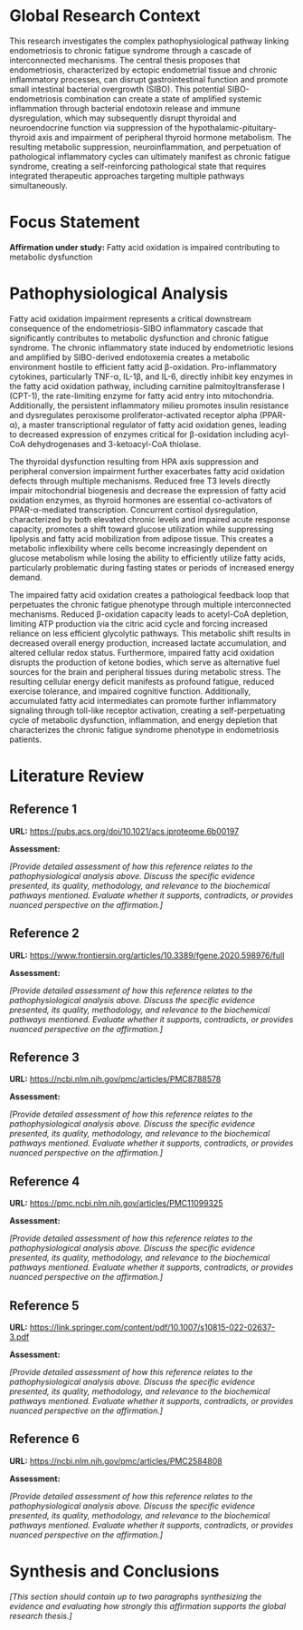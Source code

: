 # Global Research Context

This research investigates the complex pathophysiological pathway linking endometriosis to chronic fatigue syndrome through a cascade of interconnected mechanisms. The central thesis proposes that endometriosis, characterized by ectopic endometrial tissue and chronic inflammatory processes, can disrupt gastrointestinal function and promote small intestinal bacterial overgrowth (SIBO). This potential SIBO-endometriosis combination can create a state of amplified systemic inflammation through bacterial endotoxin release and immune dysregulation, which may subsequently disrupt thyroidal and neuroendocrine function via suppression of the hypothalamic-pituitary-thyroid axis and impairment of peripheral thyroid hormone metabolism. The resulting metabolic suppression, neuroinflammation, and perpetuation of pathological inflammatory cycles can ultimately manifest as chronic fatigue syndrome, creating a self-reinforcing pathological state that requires integrated therapeutic approaches targeting multiple pathways simultaneously.

# Focus Statement

**Affirmation under study:** Fatty acid oxidation is impaired contributing to metabolic dysfunction

# Pathophysiological Analysis

Fatty acid oxidation impairment represents a critical downstream consequence of the endometriosis-SIBO inflammatory cascade that significantly contributes to metabolic dysfunction and chronic fatigue syndrome. The chronic inflammatory state induced by endometriotic lesions and amplified by SIBO-derived endotoxemia creates a metabolic environment hostile to efficient fatty acid β-oxidation. Pro-inflammatory cytokines, particularly TNF-α, IL-1β, and IL-6, directly inhibit key enzymes in the fatty acid oxidation pathway, including carnitine palmitoyltransferase I (CPT-1), the rate-limiting enzyme for fatty acid entry into mitochondria. Additionally, the persistent inflammatory milieu promotes insulin resistance and dysregulates peroxisome proliferator-activated receptor alpha (PPAR-α), a master transcriptional regulator of fatty acid oxidation genes, leading to decreased expression of enzymes critical for β-oxidation including acyl-CoA dehydrogenases and 3-ketoacyl-CoA thiolase.

The thyroidal dysfunction resulting from HPA axis suppression and peripheral conversion impairment further exacerbates fatty acid oxidation defects through multiple mechanisms. Reduced free T3 levels directly impair mitochondrial biogenesis and decrease the expression of fatty acid oxidation enzymes, as thyroid hormones are essential co-activators of PPAR-α-mediated transcription. Concurrent cortisol dysregulation, characterized by both elevated chronic levels and impaired acute response capacity, promotes a shift toward glucose utilization while suppressing lipolysis and fatty acid mobilization from adipose tissue. This creates a metabolic inflexibility where cells become increasingly dependent on glucose metabolism while losing the ability to efficiently utilize fatty acids, particularly problematic during fasting states or periods of increased energy demand.

The impaired fatty acid oxidation creates a pathological feedback loop that perpetuates the chronic fatigue phenotype through multiple interconnected mechanisms. Reduced β-oxidation capacity leads to acetyl-CoA depletion, limiting ATP production via the citric acid cycle and forcing increased reliance on less efficient glycolytic pathways. This metabolic shift results in decreased overall energy production, increased lactate accumulation, and altered cellular redox status. Furthermore, impaired fatty acid oxidation disrupts the production of ketone bodies, which serve as alternative fuel sources for the brain and peripheral tissues during metabolic stress. The resulting cellular energy deficit manifests as profound fatigue, reduced exercise tolerance, and impaired cognitive function. Additionally, accumulated fatty acid intermediates can promote further inflammatory signaling through toll-like receptor activation, creating a self-perpetuating cycle of metabolic dysfunction, inflammation, and energy depletion that characterizes the chronic fatigue syndrome phenotype in endometriosis patients.

# Literature Review

## Reference 1

**URL:** https://pubs.acs.org/doi/10.1021/acs.jproteome.6b00197

**Assessment:**

*[Provide detailed assessment of how this reference relates to the pathophysiological analysis above. Discuss the specific evidence presented, its quality, methodology, and relevance to the biochemical pathways mentioned. Evaluate whether it supports, contradicts, or provides nuanced perspective on the affirmation.]*

## Reference 2

**URL:** https://www.frontiersin.org/articles/10.3389/fgene.2020.598976/full

**Assessment:**

*[Provide detailed assessment of how this reference relates to the pathophysiological analysis above. Discuss the specific evidence presented, its quality, methodology, and relevance to the biochemical pathways mentioned. Evaluate whether it supports, contradicts, or provides nuanced perspective on the affirmation.]*

## Reference 3

**URL:** https://ncbi.nlm.nih.gov/pmc/articles/PMC8788578

**Assessment:**

*[Provide detailed assessment of how this reference relates to the pathophysiological analysis above. Discuss the specific evidence presented, its quality, methodology, and relevance to the biochemical pathways mentioned. Evaluate whether it supports, contradicts, or provides nuanced perspective on the affirmation.]*

## Reference 4

**URL:** https://pmc.ncbi.nlm.nih.gov/articles/PMC11099325

**Assessment:**

*[Provide detailed assessment of how this reference relates to the pathophysiological analysis above. Discuss the specific evidence presented, its quality, methodology, and relevance to the biochemical pathways mentioned. Evaluate whether it supports, contradicts, or provides nuanced perspective on the affirmation.]*

## Reference 5

**URL:** https://link.springer.com/content/pdf/10.1007/s10815-022-02637-3.pdf

**Assessment:**

*[Provide detailed assessment of how this reference relates to the pathophysiological analysis above. Discuss the specific evidence presented, its quality, methodology, and relevance to the biochemical pathways mentioned. Evaluate whether it supports, contradicts, or provides nuanced perspective on the affirmation.]*

## Reference 6

**URL:** https://ncbi.nlm.nih.gov/pmc/articles/PMC2584808

**Assessment:**

*[Provide detailed assessment of how this reference relates to the pathophysiological analysis above. Discuss the specific evidence presented, its quality, methodology, and relevance to the biochemical pathways mentioned. Evaluate whether it supports, contradicts, or provides nuanced perspective on the affirmation.]*

# Synthesis and Conclusions

*[This section should contain up to two paragraphs synthesizing the evidence and evaluating how strongly this affirmation supports the global research thesis.]*

